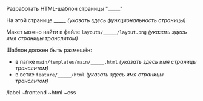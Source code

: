 Разработать HTML-шаблон страницы "_____"

На этой странице _____ *(указать здесь функциональность страницы)*

Макет можно найти в файле `layouts/_____/layout.png` *(указать здесь имя страницы транслитом)*

Шаблон должен быть размещён:
- в папке `main/templates/main/_____.html` *(указать здесь имя страницы транслитом)*
- в ветке `feature/_____/html` *(указать здесь имя страницы транслитом)*

/label ~frontend ~html ~css
